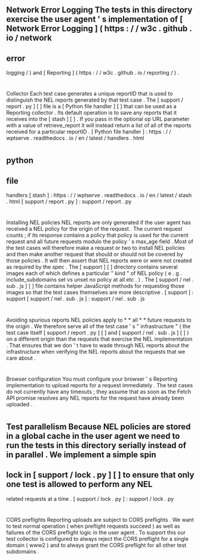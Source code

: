 #
Network
Error
Logging
The
tests
in
this
directory
exercise
the
user
agent
'
s
implementation
of
[
Network
Error
Logging
]
(
https
:
/
/
w3c
.
github
.
io
/
network
-
error
-
logging
/
)
and
[
Reporting
]
(
https
:
/
/
w3c
.
github
.
io
/
reporting
/
)
.
#
#
Collector
Each
test
case
generates
a
unique
reportID
that
is
used
to
distinguish
the
NEL
reports
generated
by
that
test
case
.
The
[
support
/
report
.
py
]
[
]
file
is
a
[
Python
file
handler
]
[
]
that
can
be
used
as
a
Reporting
collector
.
Its
default
operation
is
to
save
any
reports
that
it
receives
into
the
[
stash
]
[
]
.
If
you
pass
in
the
optional
op
URL
parameter
with
a
value
of
retrieve_report
it
will
instead
return
a
list
of
all
of
the
reports
received
for
a
particular
reportID
.
[
Python
file
handler
]
:
https
:
/
/
wptserve
.
readthedocs
.
io
/
en
/
latest
/
handlers
.
html
#
python
-
file
-
handlers
[
stash
]
:
https
:
/
/
wptserve
.
readthedocs
.
io
/
en
/
latest
/
stash
.
html
[
support
/
report
.
py
]
:
support
/
report
.
py
#
#
Installing
NEL
policies
NEL
reports
are
only
generated
if
the
user
agent
has
received
a
NEL
policy
for
the
origin
of
the
request
.
The
current
request
counts
;
if
its
response
contains
a
policy
that
policy
is
used
for
the
current
request
and
all
future
requests
modulo
the
policy
'
s
max_age
field
.
Most
of
the
test
cases
will
therefore
make
a
request
or
two
to
install
NEL
policies
and
then
make
another
request
that
should
or
should
not
be
covered
by
those
policies
.
It
will
then
assert
that
NEL
reports
were
or
were
not
created
as
required
by
the
spec
.
The
[
support
]
[
]
directory
contains
several
images
each
of
which
defines
a
particular
"
kind
"
of
NEL
policy
(
e
.
g
.
include_subdomains
set
vs
unset
no
policy
at
all
etc
.
)
.
The
[
support
/
nel
.
sub
.
js
]
[
]
file
contains
helper
JavaScript
methods
for
requesting
those
images
so
that
the
test
cases
themselves
are
more
descriptive
.
[
support
]
:
support
[
support
/
nel
.
sub
.
js
]
:
support
/
nel
.
sub
.
js
#
#
Avoiding
spurious
reports
NEL
policies
apply
to
*
*
all
*
*
future
requests
to
the
origin
.
We
therefore
serve
all
of
the
test
case
'
s
"
infrastructure
"
(
the
test
case
itself
[
support
/
report
.
py
]
[
]
and
[
support
/
nel
.
sub
.
js
]
[
]
)
on
a
different
origin
than
the
requests
that
exercise
the
NEL
implementation
.
That
ensures
that
we
don
'
t
have
to
wade
through
NEL
reports
about
the
infrastructure
when
verifying
the
NEL
reports
about
the
requests
that
we
care
about
.
#
#
Browser
configuration
You
must
configure
your
browser
'
s
Reporting
implementation
to
upload
reports
for
a
request
immediately
.
The
test
cases
do
not
currently
have
any
timeouts
;
they
assume
that
as
soon
as
the
Fetch
API
promise
resolves
any
NEL
reports
for
the
request
have
already
been
uploaded
.
#
#
Test
parallelism
Because
NEL
policies
are
stored
in
a
global
cache
in
the
user
agent
we
need
to
run
the
tests
in
this
directory
serially
instead
of
in
parallel
.
We
implement
a
simple
spin
-
lock
in
[
support
/
lock
.
py
]
[
]
to
ensure
that
only
one
test
is
allowed
to
perform
any
NEL
-
related
requests
at
a
time
.
[
support
/
lock
.
py
]
:
support
/
lock
.
py
#
#
CORS
preflights
Reporting
uploads
are
subject
to
CORS
preflights
.
We
want
to
test
normal
operation
(
when
preflight
requests
succeed
)
as
well
as
failures
of
the
CORS
preflight
logic
in
the
user
agent
.
To
support
this
our
test
collector
is
configured
to
always
reject
the
CORS
preflight
for
a
single
domain
(
www2
)
and
to
always
grant
the
CORS
preflight
for
all
other
test
subdomains
.
